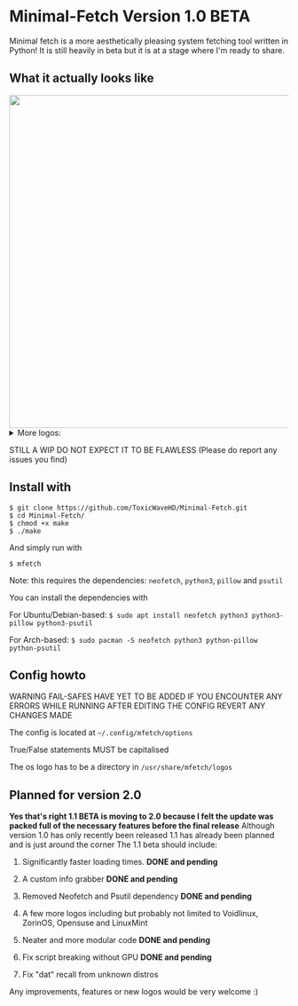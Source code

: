 # Minimal-Fetch Version 1.0 BETA

Minimal fetch is a more aesthetically pleasing system fetching tool written in Python!
It is still heavily in beta but it is at a stage where I'm ready to share.

## What it actually looks like
<img src="https://github.com/ToxicWaveHD/Minimal-Fetch/blob/main/prev/2024-04-30_21-08.png" align="center" width="600px"/>
 
<details>
  <summary>More logos: </summary>

  <img src="https://github.com/ToxicWaveHD/Minimal-Fetch/blob/main/prev/2024-04-30_21-08_1.png" align="center" width="600px"/>
  <br></br>

  <img src="https://github.com/ToxicWaveHD/Minimal-Fetch/blob/main/prev/2024-04-30_21-09.png" align="center" width="600px"/>
  <br></br>

  <img src="https://github.com/ToxicWaveHD/Minimal-Fetch/blob/main/prev/2024-04-30_21-10.png" align="center" width="600px"/>
  <br></br>

  <img src="https://github.com/ToxicWaveHD/Minimal-Fetch/blob/main/prev/2024-04-30_21-10_1.png" align="center" width="600px"/>
  <br></br>

  <img src="https://github.com/ToxicWaveHD/Minimal-Fetch/blob/main/prev/2024-04-30_21-10_2.png" align="center" width="600px"/>
  <br></br>

  <img src="https://github.com/ToxicWaveHD/Minimal-Fetch/blob/main/prev/2024-04-30_21-11.png" align="center" width="600px"/>
  <br></br>

  <img src="https://github.com/ToxicWaveHD/Minimal-Fetch/blob/main/prev/2024-04-30_21-11_1.png" align="center" width="600px"/>
  <br></br>
</details>

STILL A WIP DO NOT EXPECT IT TO BE FLAWLESS  (Please do report any issues you find)

## Install with
```
$ git clone https://github.com/ToxicWaveHD/Minimal-Fetch.git
$ cd Minimal-Fetch/
$ chmod +x make
$ ./make
```
And simply run with
```
$ mfetch
```
Note: this requires the dependencies: `neofetch`, `python3`, `pillow` and `psutil`

You can install the dependencies with

For Ubuntu/Debian-based: ```$ sudo apt install neofetch python3 python3-pillow python3-psutil```

For Arch-based: ```$ sudo pacman -S neofetch python3 python-pillow python-psutil```


## Config howto
WARNING FAIL-SAFES HAVE YET TO BE ADDED IF YOU ENCOUNTER ANY ERRORS WHILE RUNNING AFTER EDITING THE CONFIG REVERT ANY CHANGES MADE

The config is located at ```~/.config/mfetch/options```

True/False statements MUST be capitalised

The os logo has to be a directory in ```/usr/share/mfetch/logos```

## Planned for version 2.0
**Yes that's right 1.1 BETA is moving to 2.0 because I felt the update was packed full of the necessary features before the final release**
Although version 1.0 has only recently been released 1.1 has already been planned and is just around the corner
The 1.1 beta should include:

1. Significantly faster loading times. **DONE and pending**
2. A custom info grabber **DONE and pending**
3. Removed Neofetch and Psutil dependency **DONE and pending**
4. A few more logos including but probably not limited to Voidlinux, ZorinOS, Opensuse and LinuxMint
5. Neater and more modular code **DONE and pending**

6. Fix script breaking without GPU **DONE and pending**
7. Fix "dat" recall from unknown distros

Any improvements, features or new logos would be very welcome :)
